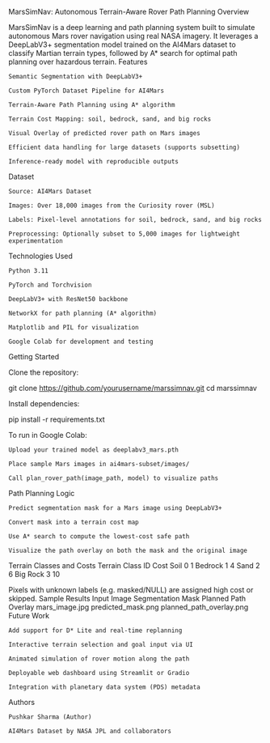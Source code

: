 
MarsSimNav: Autonomous Terrain-Aware Rover Path Planning
Overview

MarsSimNav is a deep learning and path planning system built to simulate autonomous Mars rover navigation using real NASA imagery. It leverages a DeepLabV3+ segmentation model trained on the AI4Mars dataset to classify Martian terrain types, followed by A* search for optimal path planning over hazardous terrain.
Features

    Semantic Segmentation with DeepLabV3+

    Custom PyTorch Dataset Pipeline for AI4Mars

    Terrain-Aware Path Planning using A* algorithm

    Terrain Cost Mapping: soil, bedrock, sand, and big rocks

    Visual Overlay of predicted rover path on Mars images

    Efficient data handling for large datasets (supports subsetting)

    Inference-ready model with reproducible outputs

Dataset

    Source: AI4Mars Dataset

    Images: Over 18,000 images from the Curiosity rover (MSL)

    Labels: Pixel-level annotations for soil, bedrock, sand, and big rocks

    Preprocessing: Optionally subset to 5,000 images for lightweight experimentation

Technologies Used

    Python 3.11

    PyTorch and Torchvision

    DeepLabV3+ with ResNet50 backbone

    NetworkX for path planning (A* algorithm)

    Matplotlib and PIL for visualization

    Google Colab for development and testing

Getting Started

Clone the repository:

git clone https://github.com/yourusername/marssimnav.git
cd marssimnav

Install dependencies:

pip install -r requirements.txt

To run in Google Colab:

    Upload your trained model as deeplabv3_mars.pth

    Place sample Mars images in ai4mars-subset/images/

    Call plan_rover_path(image_path, model) to visualize paths

Path Planning Logic

    Predict segmentation mask for a Mars image using DeepLabV3+

    Convert mask into a terrain cost map

    Use A* search to compute the lowest-cost safe path

    Visualize the path overlay on both the mask and the original image

Terrain Classes and Costs
Terrain	Class ID	Cost
Soil	0	1
Bedrock	1	4
Sand	2	6
Big Rock	3	10

Pixels with unknown labels (e.g. masked/NULL) are assigned high cost or skipped.
Sample Results
Input Image	Segmentation Mask	Planned Path Overlay
mars_image.jpg	predicted_mask.png	planned_path_overlay.png
Future Work

    Add support for D* Lite and real-time replanning

    Interactive terrain selection and goal input via UI

    Animated simulation of rover motion along the path

    Deployable web dashboard using Streamlit or Gradio

    Integration with planetary data system (PDS) metadata

Authors

    Pushkar Sharma (Author)

    AI4Mars Dataset by NASA JPL and collaborators

